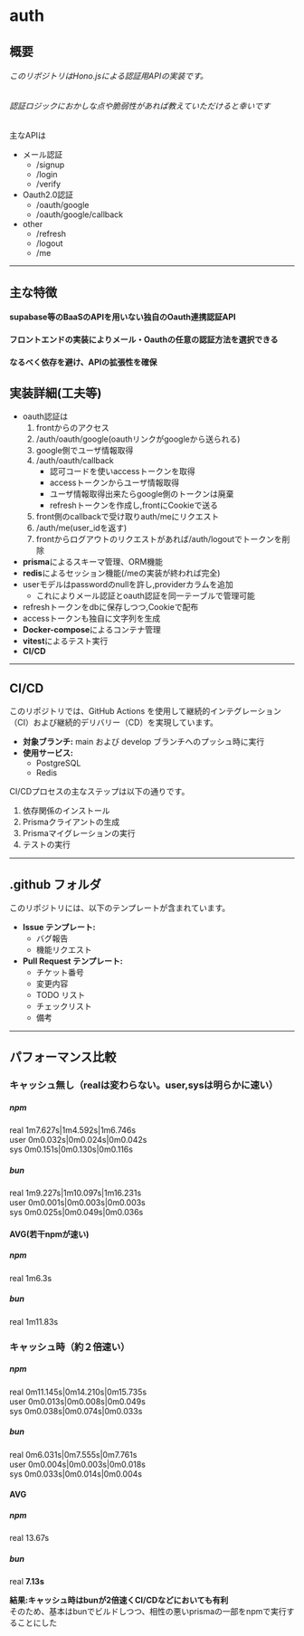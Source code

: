 # auth

## 概要

###### このリポジトリはHono.jsによる認証用APIの実装です。  
###### 認証ロジックにおかしな点や脆弱性があれば教えていただけると幸いです
主なAPIは
- メール認証
  - /signup
  - /login
  - /verify
- Oauth2.0認証
  - /oauth/google
  - /oauth/google/callback
- other
  - /refresh
  - /logout
  - /me

---
## 主な特徴
#### supabase等のBaaSのAPIを用いない独自のOauth連携認証API
#### フロントエンドの実装によりメール・Oauthの任意の認証方法を選択できる
#### なるべく依存を避け、APIの拡張性を確保
 
## 実装詳細(工夫等)
- oauth認証は
  1. frontからのアクセス
  2. /auth/oauth/google(oauthリンクがgoogleから送られる)
  3. google側でユーザ情報取得
  4. /auth/oauth/callback
     - 認可コードを使いaccessトークンを取得
     - accessトークンからユーザ情報取得
     - ユーザ情報取得出来たらgoogle側のトークンは廃棄
     - refreshトークンを作成し,frontにCookieで送る
  5. front側のcallbackで受け取りauth/meにリクエスト
  6. /auth/me(user_idを返す)
  7. frontからログアウトのリクエストがあれば/auth/logoutでトークンを削除
- **prisma**によるスキーマ管理、ORM機能
- **redis**によるセッション機能(/meの実装が終われば完全)
- userモデルはpasswordのnullを許し,providerカラムを追加
  - これによりメール認証とoauth認証を同一テーブルで管理可能
- refreshトークンをdbに保存しつつ,Cookieで配布
- accessトークンも独自に文字列を生成
- **Docker-compose**によるコンテナ管理
- **vitest**によるテスト実行
- **CI/CD**

---

## CI/CD

このリポジトリでは、GitHub Actions を使用して継続的インテグレーション（CI）および継続的デリバリー（CD）を実現しています。

- **対象ブランチ:** main および develop ブランチへのプッシュ時に実行
- **使用サービス:**
  - PostgreSQL
  - Redis

CI/CDプロセスの主なステップは以下の通りです。

1. 依存関係のインストール
2. Prismaクライアントの生成
3. Prismaマイグレーションの実行
4. テストの実行

---

## .github フォルダ

このリポジトリには、以下のテンプレートが含まれています。

- **Issue テンプレート:**
  - バグ報告
  - 機能リクエスト
- **Pull Request テンプレート:**
  - チケット番号
  - 変更内容
  - TODO リスト
  - チェックリスト
  - 備考

---

## パフォーマンス比較
### キャッシュ無し（realは変わらない。user,sysは明らかに速い）

##### npm

real    1m7.627s|1m4.592s|1m6.746s  
user    0m0.032s|0m0.024s|0m0.042s  
sys     0m0.151s|0m0.130s|0m0.116s  

##### bun

real    1m9.227s|1m10.097s|1m16.231s  
user    0m0.001s|0m0.003s|0m0.003s  
sys     0m0.025s|0m0.049s|0m0.036s  

#### AVG(若干npmが速い)
##### npm
real    1m6.3s
##### bun
real    1m11.83s

### キャッシュ時（約２倍速い）
##### npm

real    0m11.145s|0m14.210s|0m15.735s  
user    0m0.013s|0m0.008s|0m0.049s  
sys     0m0.038s|0m0.074s|0m0.033s  

##### bun

real    0m6.031s|0m7.555s|0m7.761s  
user    0m0.004s|0m0.003s|0m0.018s  
sys     0m0.033s|0m0.014s|0m0.004s  

#### AVG

##### npm
real    13.67s
##### bun
real    **7.13s**

**結果:キャッシュ時はbunが2倍速くCI/CDなどにおいても有利**  
そのため、基本はbunでビルドしつつ、相性の悪いprismaの一部をnpmで実行することにした

